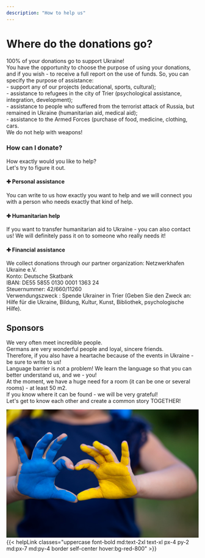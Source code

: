 ```yaml
---
description: "How to help us"
---
```


<div class='container px-7 mx-auto pb-10'>
    <h1 class='font-extrabold text-4xl text-red-600 mb-8'>Where do the donations go?</h1>
    <div>
        <p>
            <span class='font-bold text-xl'>100% of your donations go to support Ukraine!</span><br>
            You have the opportunity to choose the purpose of using your donations, and if you wish - to receive a full report on the use of funds.
            So, you can specify the purpose of assistance:<br>
            - support any of our projects (educational, sports, cultural);<br>
            - assistance to refugees in the city of Trier (psychological assistance, integration, development);<br>
            - assistance to people who suffered from the terrorist attack of Russia, but remained in Ukraine (humanitarian aid, medical aid);<br>
            - assistance to the Armed Forces (purchase of food, medicine, clothing, cars. <br>
            <span class='font-bold text-xl'>We do not help with weapons!</span>
        </p>
    </div>
</div>

<div class='bg-red-600 text-white pb-10 mb-10'>
    <div class='container mx-auto px-7 mb-10 '>
        <h3 class='font-bold text-3xl py-8'>How can I donate?</h3>
        <p class='text-l py-4'>How exactly would you like to help? <br>
        Let's try to figure it out. </p>
    </div>
    <div class='grid lg:grid-cols-3 '>
        <div class='px-20 py-6 border'>
            <h4 class='font-bold text-xl py-4'>&#10010 Personal assistance</h4>
            <p>You can write to us how exactly you want to help and we will connect you with a person who needs exactly that kind of help.</p>
        </div>
        <div class='px-20 border py-6'>
            <h4 class='font-bold text-xl py-4' >&#10010 Humanitarian help</h4>
            <p>If you want to transfer humanitarian aid to Ukraine - you can also contact us! We will definitely pass it on to someone who really needs it!</p>
        </div>
        <div class='px-20 border py-6'>
            <h4 class='font-bold text-xl py-4'>&#10010 Financial assistance</h4>
            <p>We collect donations through our partner organization:
            <span class='font-bold'>Netzwerkhafen Ukraine e.V.</span><br>
            <span class='font-bold'>Konto</span>: Deutsche Skatbank <br>
            <span class='font-bold'>IBAN</span>: DE55 5855 0130 0001 1363 24<br>
            <span class='font-bold'>Steuernummer</span>: 42/660/11260 <br>
            <span class='font-bold'>Verwendungszweck </span>: Spende Ukrainer in Trier (Geben Sie den Zweck an: Hilfe für die Ukraine, Bildung, Kultur, Kunst, Bibliothek, psychologische Hilfe).</p>
        </div>
    </div>
</div>

<div class='container mx-auto px-7 mb-10'>
    <h2 class='font-bold text-4xl text-red-600 mb-8'>Sponsors</h2>
    <p class=''>We very often meet incredible people. <br>
        Germans are very wonderful people and loyal, sincere friends. <br>
        Therefore, if you also have a heartache because of the events in Ukraine - be sure to write to us!<br>
        Language barrier is not a problem! We learn the language so that you can better understand us, and we - you!<br>
        At the moment, we have a huge need for a room (it can be one or several rooms) - at least 50 m2.<br>
        If you know where it can be found - we will be very grateful! <br>
        <span class='font-bold'>Let's get to know each other and create a common story TOGETHER!</span> </p>
</div>
<div class='grid lg:grid-cols-3 grid-cols-2'>
    <div>
        <img src='/projectsImg/10.jpg' class='w-full'>
    </div>
    <div class='bg-red-600 text-white lg:col-span-2 col-span-1 flex justify-center '>
        {{< helpLink classes="uppercase font-bold md:text-2xl text-xl px-4 py-2 md:px-7 md:py-4 border self-center hover:bg-red-800" >}}
    </div>
</div>
